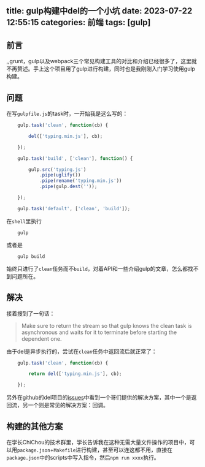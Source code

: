 title: gulp构建中del的一个小坑
date: 2023-07-22 12:55:15
categories: 前端
tags: [gulp]
---
## 前言
,,grunt，gulp以及webpack三个常见构建工具的对比和介绍已经很多了，这里就不再赘述。手上这个项目用了gulp进行构建，同时也是我刚刚入门学习使用gulp构建。

## 问题
在写`gulpfile.js`的task时，一开始我是这么写的：
```javascript
    gulp.task('clean', function(cb) {

        del(['typing.min.js'], cb);

    });

    gulp.task('build', ['clean'], function() {

        gulp.src('typing.js')
            .pipe(uglify())
            .pipe(rename('typing.min.js'))
            .pipe(gulp.dest(''));

    });

    gulp.task('default', ['clean', 'build']);
```
在`shell`里执行
```shell
    gulp
```
或者是
```shell
    gulp build
```
始终只进行了`clean`任务而不`build`，对着API和一些介绍gulp的文章，怎么都找不到问题所在。  
<!-- more -->
## 解决
接着搜到了一句话：
> Make sure to return the stream so that gulp knows the clean task is asynchronous and waits for it to terminate before starting the dependent one.


由于del是异步执行的，尝试在`clean`任务中返回流后就正常了：
```javascript
    gulp.task('clean', function(cb) {

        return del(['typing.min.js'], cb);

    });

```
另外在github的del项目的[issues](https://github.com/sindresorhus/del/issues/50)中看到一个哥们提供的解决方案，其中一个是返回流，另一个则是常见的解决方案：回调。

## 构建的其他方案
在学长ChiChou的技术群里，学长告诉我在这种无需大量文件操作的项目中，可以用`package.json`+`Makefile`进行构建，甚至可以连这都不用，直接在`package.json`中的scripts中写入指令，然后`npm run xxxx`执行。